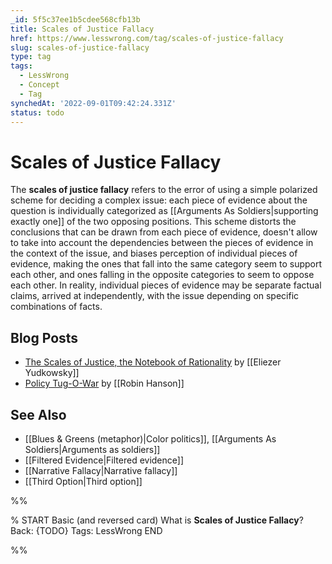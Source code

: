 ```yaml
---
_id: 5f5c37ee1b5cdee568cfb13b
title: Scales of Justice Fallacy
href: https://www.lesswrong.com/tag/scales-of-justice-fallacy
slug: scales-of-justice-fallacy
type: tag
tags:
  - LessWrong
  - Concept
  - Tag
synchedAt: '2022-09-01T09:42:24.331Z'
status: todo
---
```


# Scales of Justice Fallacy

The **scales of justice fallacy** refers to the error of using a simple polarized scheme for deciding a complex issue: each piece of evidence about the question is individually categorized as [[Arguments As Soldiers|supporting exactly one]] of the two opposing positions. This scheme distorts the conclusions that can be drawn from each piece of evidence, doesn't allow to take into account the dependencies between the pieces of evidence in the context of the issue, and biases perception of individual pieces of evidence, making the ones that fall into the same category seem to support each other, and ones falling in the opposite categories to seem to oppose each other. In reality, individual pieces of evidence may be separate factual claims, arrived at independently, with the issue depending on specific combinations of facts.

## Blog Posts

- [The Scales of Justice, the Notebook of Rationality](http://lesswrong.com/lw/h1/the_scales_of_justice_the_notebook_of_rationality/) by [[Eliezer Yudkowsky]]
- [Policy Tug-O-War](http://www.overcomingbias.com/2007/05/policy_tugowar.html) by [[Robin Hanson]]

## See Also

- [[Blues & Greens (metaphor)|Color politics]], [[Arguments As Soldiers|Arguments as soldiers]]
- [[Filtered Evidence|Filtered evidence]]
- [[Narrative Fallacy|Narrative fallacy]]
- [[Third Option|Third option]]


%%

% START
Basic (and reversed card)
What is **Scales of Justice Fallacy**?
Back: {TODO}
Tags: LessWrong
END
<!--ID: 1663156970862-->


%%
	
